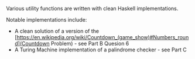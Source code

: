 Various utility functions are written with clean Haskell implementations.

Notable implementations include:

* A clean solution of a version of the [https://en.wikipedia.org/wiki/Countdown_(game_show)#Numbers_round](Countdown Problem) - see Part B Quesion 6
* A Turing Machine implementation of a palindrome checker - see Part C
